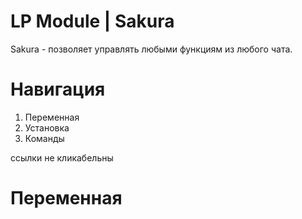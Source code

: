  # LP Module | Sakura
Sakura - позволяет управлять любыми функциям из любого чата.

# Навигация 
1. Переменная
2. Установка 
3. Команды 

ссылки не кликабельны


# Переменная
